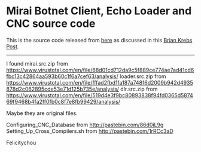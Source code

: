 # Mirai Botnet Client, Echo Loader and CNC source code

This is the source code released from [here](http://hackforums.net/showthread.php?tid=5420472) as discussed in this [Brian Krebs Post](https://krebsonsecurity.com/2016/10/source-code-for-iot-botnet-mirai-released/).

---

I found 
mirai.src.zip from https://www.virustotal.com/en/file/68d01cd712da9c5f889ce774ae7ad41cd6fbc13c42864aa593b60c1f6a7cef63/analysis/
loader.src.zip from https://www.virustotal.com/en/file/fffad2fbd1fa187a748f6d2009b942d4935878d2c062895cde53e71d125b735e/analysis/
dlr.src.zip from https://www.virustotal.com/en/file/519d4e3f9bc80893838f94fd0365d587469f9468b4fa2ff0fb0c8f7e8fb99429/analysis/

Maybe they are original files.

Configuring_CNC_Database from http://pastebin.com/86d0iL9g
Setting_Up_Cross_Compilers.sh from http://pastebin.com/1rRCc3aD

Felicitychou

